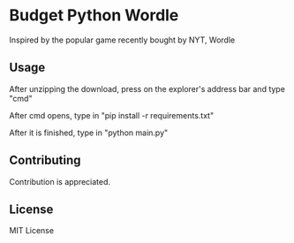 # Budget Python Wordle

Inspired by the popular game recently bought by NYT, Wordle

## Usage

After unzipping the download, press on the explorer's address bar and type "cmd"

After cmd opens, type in "pip install -r requirements.txt"

After it is finished, type in "python main.py"

## Contributing

Contribution is appreciated.

## License

MIT License
